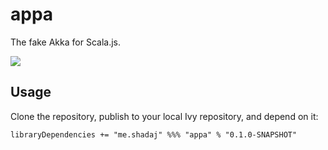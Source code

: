 # appa

The fake Akka for Scala.js.

![](http://i.imgur.com/rMIzarn.gif)

## Usage
Clone the repository, publish to your local Ivy repository, and depend on it:
```
libraryDependencies += "me.shadaj" %%% "appa" % "0.1.0-SNAPSHOT"
```
